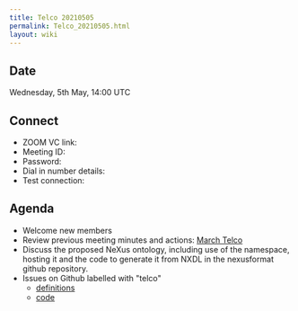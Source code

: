 ```yaml
---
title: Telco 20210505
permalink: Telco_20210505.html
layout: wiki
---
```


Date
----

Wednesday, 5th May, 14:00 UTC

<!-- end of autogeneration -->

Connect
-------
* ZOOM VC link: 
* Meeting ID:   
* Password:     
* Dial in number details: 
* Test connection:        

Agenda
------
   * Welcome new members
   * Review previous meeting minutes and actions: [March Telco](Telco_20210303.md)
   * Discuss the proposed NeXus ontology, including use of the namespace, hosting it and the code to generate it from NXDL in the nexusformat github repository.
   * Issues on Github labelled with "telco"
     * [definitions](https://github.com/nexusformat/definitions/issues?q=is%3Aopen+is%3Aissue+label%3Atelco)
     * [code](https://github.com/nexusformat/code/issues?q=is%3Aopen+is%3Aissue+label%3Atelco)
